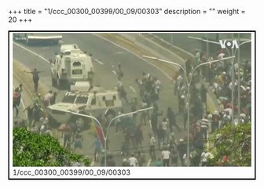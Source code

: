 +++
title = "1/ccc_00300_00399/00_09/00303"
description = ""
weight = 20
+++

<table style="border:2px solid black;max-width:800px;max-height:800px;" 
><tr><td>
<img class="center-fit-jpg"
src="/jpg_/aaa_20190430_NxaOmWaI8sI_00302.jpg">
1/ccc_00300_00399/00_09/00303
</img></td></tr></table>
